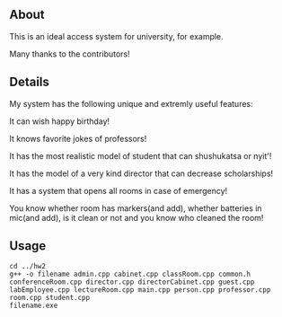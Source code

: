 ## About

This is an ideal access system for university, for example.

Many thanks to the contributors!

## Details

My system has the following unique and extremly useful features:

It can wish happy birthday!

It knows favorite jokes of professors!

It has the most realistic model of student that can shushukatsa or nyit'!

It has the model of a very kind director that can decrease scholarships!

It has a system that opens all rooms in case of emergency!

You know whether room has markers(and add), whether batteries in mic(and add), is it clean or not
and you know who cleaned the room!

## Usage


```shell script
cd ../hw2
g++ -o filename admin.cpp cabinet.cpp classRoom.cpp common.h conferenceRoom.cpp director.cpp directorCabinet.cpp guest.cpp labEmployee.cpp lectureRoom.cpp main.cpp person.cpp professor.cpp room.cpp student.cpp
filename.exe
```
